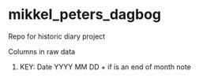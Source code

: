 # mikkel_peters_dagbog
Repo for historic diary project

Columns in raw data
1. KEY: Date YYYY MM DD + if is an end of month note
